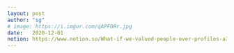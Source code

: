 ```yaml
---
layout: post
author: "sg"
# image: https://i.imgur.com/qAPFDRr.jpg
date:   2020-12-01
notion: https://www.notion.so/What-if-we-valued-people-over-profiles-a319e4b90525433490c27cf050a7d03e
---
```


